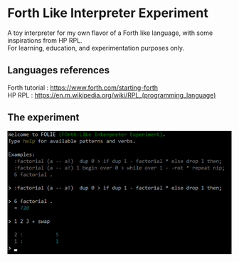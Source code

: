 # Forth Like Interpreter Experiment

A toy interpreter for my own flavor of a Forth like language, with some inspirations from HP RPL.  
For learning, education, and experimentation purposes only.

## Languages references

Forth tutorial : https://www.forth.com/starting-forth  
HP RPL : https://en.m.wikipedia.org/wiki/RPL_(programming_language)  

## The experiment

![Screenshot](doc/screenshot.png)
